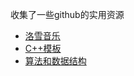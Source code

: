 收集了一些github的实用资源

- [洛雪音乐](https://github.com/lyswhut/lx-music-desktop)
- [C++模板](https://github.com/Walton1128/CPP-Templates-2nd--)
- [算法和数据结构](https://github.com/algorithmzuo/algorithm-journey)

